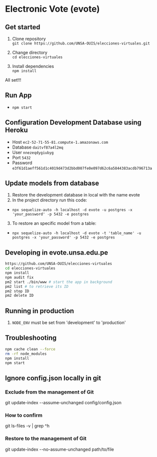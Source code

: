 

# Electronic Vote (evote)

## Get started

1) Clone repository<br/>
`git clone https://github.com/UNSA-OUIS/elecciones-virtuales.git`

2) Change directory<br/>
`cd elecciones-virtuales`

3) Install dependencies<br/>
`npm install`

All set!!!

## Run App

* `npm start`

## Configuration Development Database using Heroku 

* Host `ec2-52-71-55-81.compute-1.amazonaws.com`
* Database `daitvf87a4l2mq`
* User `nnezeqdygiubyg`
* Port `5432`
* Password `e3f61d1aeff561d1c4019d473d2bbd007fe0e097d62c6a5844383acdb796713a`

## Update models from database 
1) Restore the development database in local with the name evote <br/>
2) In the project directory run this code:<br/>
* `npx sequelize-auto -h localhost -d evote -u postgres -x 'your_password' -p 5432 -e postgres`
3) To restore an specific model from a table:<br/>
* `npx sequelize-auto -h localhost -d evote -t 'table_name' -u postgres -x 'your_password' -p 5432 -e postgres`

## Developing in evote.unsa.edu.pe

```bash
https://github.com/UNSA-OUIS/elecciones-virtuales
cd elecciones-virtuales
npm install
npm audit fix
pm2 start ./bin/www # start the app in background
pm2 list # to retrieve its ID
pm2 stop ID 
pm2 delete ID 
```

## Running in production

1. `NODE_ENV` must be set from 'development' to 'production'

## Troubleshooting

```bash
npm cache clean --force
rm -rf node_modules
npm install
npm start
```

## Ignore config.json locally in git
### Exclude from the management of Git 
git update-index --assume-unchanged config/config.json
### How to confirm 
git ls-files -v | grep ^h
### Restore to the management of Git 
git update-index --no-assume-unchanged path/to/file

